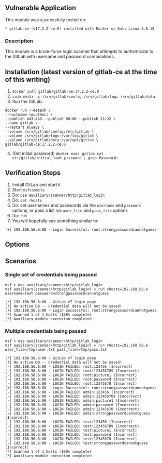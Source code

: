 ## Vulnerable Application

This module was successfully tested on:

    * gitlab-ce (v17.2.2-ce.0) installed with Docker on Kali Linux 6.6.15

### Description

This module is a brute-force login scanner that attempts to authenticate to the GitLab with username and password combinations.

## Installation (latest version of gitlab-ce at the time of this writing)

1. `docker pull gitlab/gitlab-ce:17.2.2-ce.0`
2. `sudo mkdir -p /srv/gitlab/config /srv/gitlab/logs /srv/gitlab/data`
3. Run the GitLab.
```
docker run --detach \                                              
--hostname localhost \
--publish 443:443 --publish 80:80 --publish 22:22 \
--name gitlab \
--restart always \
--volume /srv/gitlab/config:/etc/gitlab \
--volume /srv/gitlab/logs:/var/log/gitlab \
--volume /srv/gitlab/data:/var/opt/gitlab \
gitlab/gitlab-ce:17.2.2-ce.0
```
4. (Get initial password)
   `docker exec gitlab cat etc/gitlab/initial_root_password | grep Password:`

## Verification Steps

1. Install GitLab and start it
2. Start `msfconsole`
3. Do: `use auxiliary/scanner/http/gitlab_login`
4. Do: `set rhosts`
5. Do: set usernames and passwords via the `username` and `password` options, or pass a list via `user_file` and `pass_file` options
5. Do: `run`
6. You will hopefully see something similar to:

```
[+] 192.168.56.6:80 - Login Successful: root:strongpasswordcannotguess
```

## Options

## Scenarios

### Single set of credentials being passed
```
msf > use auxiliary/scanner/http/gitlab_login
msf auxiliary(scanner/http/gitlab_login) > run rhosts=192.168.56.6 username=root password=strongpasswordcannotguess

[*] 192.168.56.6:80 - GitLab v7 login page
[!] No active DB -- Credential data will not be saved!
[+] 192.168.56.6:80 - Login Successful: root:strongpasswordcannotguess
[*] Scanned 1 of 1 hosts (100% complete)
[*] Auxiliary module execution completed
```

### Multiple credentials being passed
```
msf > use auxiliary/scanner/http/gitlab_login
msf auxiliary(scanner/http/gitlab_login) > run rhosts=192.168.56.6 user_file=/tmp/user.txt pass_file=/tmp/pass.txt

[*] 192.168.56.6:80 - GitLab v7 login page
[!] No active DB -- Credential data will not be saved!
[-] 192.168.56.6:80 - LOGIN FAILED: root:123456 (Incorrect)
[-] 192.168.56.6:80 - LOGIN FAILED: root:123456789 (Incorrect)
[-] 192.168.56.6:80 - LOGIN FAILED: root:picture1 (Incorrect)
[-] 192.168.56.6:80 - LOGIN FAILED: root:password (Incorrect)
[-] 192.168.56.6:80 - LOGIN FAILED: root:12345678 (Incorrect)
[+] 192.168.56.6:80 - Login Successful: root:strongpasswordcannotguess
[-] 192.168.56.6:80 - LOGIN FAILED: admin:123456 (Incorrect)
[-] 192.168.56.6:80 - LOGIN FAILED: admin:123456789 (Incorrect)
[-] 192.168.56.6:80 - LOGIN FAILED: admin:picture1 (Incorrect)
[-] 192.168.56.6:80 - LOGIN FAILED: admin:password (Incorrect)
[-] 192.168.56.6:80 - LOGIN FAILED: admin:12345678 (Incorrect)
[-] 192.168.56.6:80 - LOGIN FAILED: admin:strongpasswordcannotguess (Incorrect)
[-] 192.168.56.6:80 - LOGIN FAILED: test:123456 (Incorrect)
[-] 192.168.56.6:80 - LOGIN FAILED: test:123456789 (Incorrect)
[-] 192.168.56.6:80 - LOGIN FAILED: test:picture1 (Incorrect)
[-] 192.168.56.6:80 - LOGIN FAILED: test:password (Incorrect)
[-] 192.168.56.6:80 - LOGIN FAILED: test:12345678 (Incorrect)
[-] 192.168.56.6:80 - LOGIN FAILED: test:strongpasswordcannotguess (Incorrect)
[*] Scanned 1 of 1 hosts (100% complete)
[*] Auxiliary module execution completed
```
